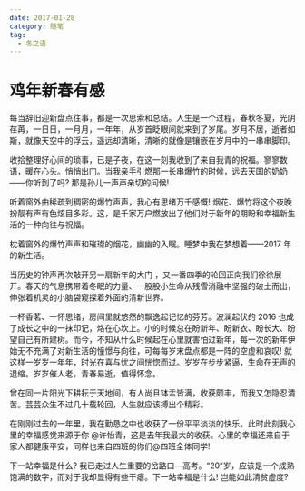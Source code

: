 ```yaml
---
date: 2017-01-28
category: 随笔
tag:
  - 冬之语
---
```


# 鸡年新春有感

每当辞旧迎新盘点往事，都是一次思索和总结。人生是一个过程，春秋冬夏，光阴荏苒，一日日，一月月，一年年，从岁首眨眼间就来到了岁尾。岁月不居，逝者如斯，就像天空中的浮云，遥远却清晰，清晰的就像是镶嵌在岁月中的一串串脚印。

收拾整理好心间的琐事，已是子夜，在这一刻我收到了来自我青的祝福。寥寥数语，暖在心头。悄悄出门。当我亲手引燃那一长串爆竹的时候，远去天国的奶奶——你听到了吗? 那是孙儿一声声亲切的问候!

听着窗外由稀疏到稠密的爆竹声声，我心有思绪万千感慨! 烟花、爆竹将这个夜晚扮靓有声有色炫目多彩。这，是千家万户燃放出了他们对于新年的期盼和幸福新生活的一种向往与祝福。

枕着窗外的爆竹声声和璀璨的烟花，幽幽的入眠。睡梦中我在梦想着——2017 年的新生活。

当历史的钟声再次敲开另一扇新年的大门 ，又一番四季的轮回正向我们徐徐展开。春天的气息携带着冬眠的力量、一股股小生命从残雪消融中坚强的破土而出，伸张着机灵的小脑袋窥探着外面的清新世界。

一杯香茗、一怀思绪，房间里就悠然的飘逸起记忆的芬芳。波澜起伏的 2016 也成了成长之中的一抹印记，烙在心坎上。小的时候总在盼新年、盼新衣、盼长大、盼望自己有所建树。而今，不知从什么时候起在心里就害怕过新年，每一次的新年伊始无不充满了对新生活的憧憬与向往，可每每岁末盘点都是一阵的空虚和哀叹! 就这样一岁岁一年年，时光在喜与忧之间恍惚而过。岁岁在步步紧逼，生命在无声的退缩。岁岁催人老，青春易逝，值得怀念。

曾在同一片阳光下耕耘于天地间，有人尚且钵盂皆满，收获颇丰，而我又怎隐忍清苦。芸芸众生不过几十载轮回，人生就应该搏出个精彩。

在刚刚过去的一年里，我在勤恳之中也收获了一份平平淡淡的快乐。此时此刻我心里的幸福感觉来源于你
@许怡青，这是去年我最大的收获。心里的幸福还来自于家人都健康平安，同样也来自四班的你们@四班全体同学!

下一站幸福是什么? 我已走过人生重要的岔路口—高考。“20“岁，应该是一个成熟饱满的数字，而对于我却显得有些干瘪。下一站幸福是什么! 岂能如此清贫虚度?
